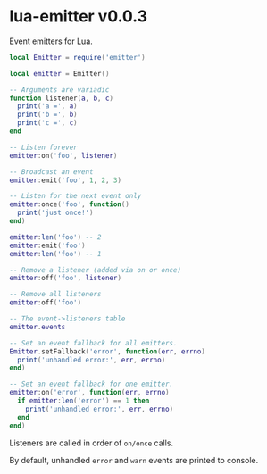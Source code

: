 # lua-emitter v0.0.3

Event emitters for Lua.

```lua
local Emitter = require('emitter')

local emitter = Emitter()

-- Arguments are variadic
function listener(a, b, c)
  print('a =', a)
  print('b =', b)
  print('c =', c)
end

-- Listen forever
emitter:on('foo', listener)

-- Broadcast an event
emitter:emit('foo', 1, 2, 3)

-- Listen for the next event only
emitter:once('foo', function()
  print('just once!')
end)

emitter:len('foo') -- 2
emitter:emit('foo')
emitter:len('foo') -- 1

-- Remove a listener (added via on or once)
emitter:off('foo', listener)

-- Remove all listeners
emitter:off('foo')

-- The event->listeners table
emitter.events

-- Set an event fallback for all emitters.
Emitter.setFallback('error', function(err, errno)
  print('unhandled error:', err, errno)
end)

-- Set an event fallback for one emitter.
emitter:on('error', function(err, errno)
  if emitter:len('error') == 1 then
    print('unhandled error:', err, errno)
  end
end)
```

Listeners are called in order of `on/once` calls.

By default, unhandled `error` and `warn` events are printed to console.

